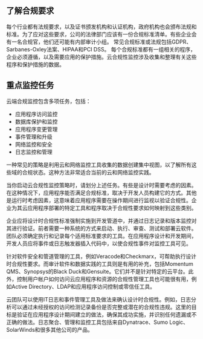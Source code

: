 ## 了解合规要求 

每个行业都有法规要求，以及证书颁发机构和认证机构，政府机构也会颁布法规和标准。为了应对这些要求，公司的法律部门应该有一份合规标准清单。有些企业会有一名合规官，他们还可能有内部审计小组。 常见合规标准或法规包括GDPR、Sarbanes-Oxley法案、HIPAA和PCI DSS。 每个合规标准都有一组相关的程序，企业必须遵循，以及需要应用的保护措施。云合规性监控涉及收集和整理有关这些程序和保护措施的数据。 

## 重点监控任务 

云端合规监控包含多项任务，包括： 

* 应用程序访问监控 
* 数据库保护和监控 
* 应用程序变更管理 
* 事件管理和升级 
* 网络监控和安全 
* 日志监控和管理 

一种常见的策略是利用云和网络监控工具收集的数据创建集中视图，以了解所有这些域的合规状态。这种方法非常适合当前的云和网络监控实践。 

当你启动云合规性监控策略时，请划分上述任务。有些是设计时需要考虑的因素。在这种情况下，应用程序能否满足合规标准，取决于开发人员构建它的方式。其他是运行时考虑因素，这意味着应用程序需要在操作期间进行监视以验证合规性。企业为其云应用程序部署的特定工具和程序取决于合规性要求如何映射到这些类别。 

企业应将设计时合规性标准强制实施到开发管道中，并通过日志记录和版本监控对其进行验证。前者需要一种系统的方式来启动、执行、审查、测试和部署云软件。团队必须确定执行和记录每个适用标准要求的工具。在应用程序设计和开发期间，开发人员应将事件或日志触发器插入代码中，以使合规性事件对监控工具可见。 

针对软件安全和管道管理的工具，例如Veracode和Checkmarx，可帮助执行设计时合规性要求。而审计软件和数据实践的工具则是有用的补充，包括Momentum QMS、Synopsys的Black Duck和Gensuite。它们并不是针对特定的云平台。此外，控制用户帐户如何访问云应用程序和资源的合规性管理工具也可能很有用，例如Active Directory、LDAP和应用程序访问控制或零信任工具。 

云团队可以使用IT日志和事件管理工具及做法来确认设计时合规性。例如，日志分析可以通过未经授权的访问检测记录备份是否完整或潜在的合规性违规。这里的目标是验证在应用程序设计期间建立的做法，确保其成功实施，并识别任何遗漏或不正确的做法。日志聚合、管理和监控工具包括来自Dynatrace、Sumo Logic、SolarWinds和很多其他公司的产品。

